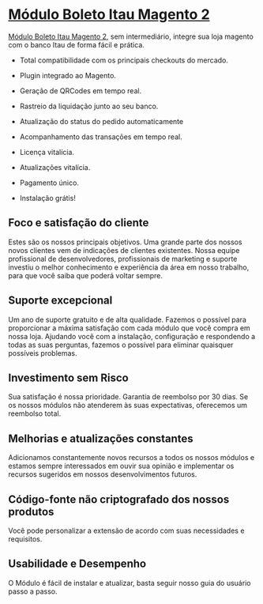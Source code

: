 # [Módulo Boleto Itau Magento 2](https://loja.hexcommerce.com.br/modulo-boleto-itau-magento-2) 
 

[Módulo Boleto Itau Magento 2](https://loja.hexcommerce.com.br/modulo-boleto-itau-magento-2), sem intermediário, integre sua loja magento com o banco Itau de forma fácil e prática.

- Total compatibilidade com os principais checkouts do mercado.

- Plugin integrado ao Magento.

- Geração de QRCodes em tempo real.

- Rastreio da liquidação junto ao seu banco.

- Atualização do status do pedido automaticamente

- Acompanhamento das transações em tempo real.

- Licença vitalícia.

- Atualizações vitalícia.

- Pagamento único.

- Instalação grátis!


## Foco e satisfação do cliente

Estes são os nossos principais objetivos. Uma grande parte dos nossos novos clientes vem de indicações de clientes existentes. Nossa equipe profissional de desenvolvedores, profissionais de marketing e suporte investiu o melhor conhecimento e experiência da área em nosso trabalho, para que você saiba que poderá voltar sempre.

## Suporte excepcional

Um ano de suporte gratuito e de alta qualidade. Fazemos o possível para proporcionar a máxima satisfação com cada módulo que você compra em nossa loja. Ajudando você com a instalação, configuração e respondendo a todas as suas perguntas, fazemos o possível para eliminar quaisquer possíveis problemas.

## Investimento sem Risco

Sua satisfação é nossa prioridade. Garantia de reembolso por 30 dias. Se os nossos módulos não atenderem às suas expectativas, oferecemos um reembolso total.

## Melhorias e atualizações constantes

Adicionamos constantemente novos recursos a todos os nossos módulos e estamos sempre interessados em ouvir sua opinião e implementar os recursos sugeridos em nossos desenvolvimentos futuros.

## Código-fonte não criptografado dos nossos produtos

Você pode personalizar a extensão de acordo com suas necessidades e requisitos.

## Usabilidade e Desempenho

O Módulo é fácil de instalar e atualizar, basta seguir nosso guia do usuário passo a passo.
